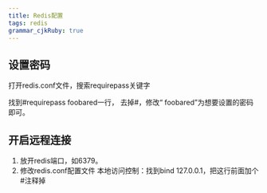 ```yaml
---
title: Redis配置
tags: redis
grammar_cjkRuby: true
---
```

## 设置密码
打开redis.conf文件，搜索requirepass关键字

找到#requirepass foobared一行， 去掉#，修改“ foobared”为想要设置的密码即可。

## 开启远程连接
1. 放开redis端口，如6379。
2. 修改redis.conf配置文件
	本地访问控制：找到bind 127.0.0.1，把这行前面加个#注释掉
